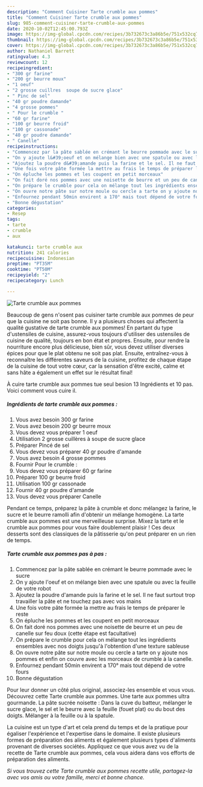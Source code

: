 ```yaml
---
description: "Comment Cuisiner Tarte crumble aux pommes"
title: "Comment Cuisiner Tarte crumble aux pommes"
slug: 985-comment-cuisiner-tarte-crumble-aux-pommes
date: 2020-10-02T12:45:00.793Z
image: https://img-global.cpcdn.com/recipes/3b732673c3a86b5e/751x532cq70/tarte-crumble-aux-pommes-photo-principale-de-la-recette.jpg
thumbnail: https://img-global.cpcdn.com/recipes/3b732673c3a86b5e/751x532cq70/tarte-crumble-aux-pommes-photo-principale-de-la-recette.jpg
cover: https://img-global.cpcdn.com/recipes/3b732673c3a86b5e/751x532cq70/tarte-crumble-aux-pommes-photo-principale-de-la-recette.jpg
author: Nathaniel Barrett
ratingvalue: 4.3
reviewcount: 12
recipeingredient:
- "300 gr farine"
- "200 gr beurre moux"
- "1 oeuf"
- "2 grosse cuillres  soupe de sucre glace"
- " Pinc de sel"
- "40 gr poudre damande"
- "4 grosse pommes"
- " Pour le crumble "
- "60 gr farine"
- "100 gr beurre froid"
- "100 gr cassonade"
- "40 gr poudre damande"
- " Canelle"
recipeinstructions:
- "Commencez par la pâte sablée en crémant le beurre pommade avec le sucre"
- "On y ajoute l&#39;oeuf et on mélange bien avec une spatule ou avec la feuille de votre robot"
- "Ajoutez la poudre d&#39;amande puis la farine et le sel. Il ne faut surtout trop travailler la pâte et ne touchez pas avec vos mains"
- "Une fois votre pâte formée la mettre au frais le temps de préparer le reste"
- "On épluche les pommes et les coupent en petit morceaux"
- "On fait doré nos pommes avec une noisette de beurre et un peu de canelle sur feu doux (cette étape est facultative)"
- "On prépare le crumble pour cela on mélange tout les ingrédients ensembles avec nos doigts jusqu&#39;à l&#39;obtention d&#39;une texture sableuse"
- "On ouvre notre pâte sur notre moule ou cercle a tarte on y ajoute nos pommes et enfin on couvre avec les morceaux de crumble à la canelle."
- "Enfournez pendant 50min envirent a 170° mais tout dépend de votre fours"
- "Bonne dégustation"
categories:
- Resep
tags:
- tarte
- crumble
- aux

katakunci: tarte crumble aux 
nutrition: 241 calories
recipecuisine: Indonesian
preptime: "PT35M"
cooktime: "PT50M"
recipeyield: "2"
recipecategory: Lunch

---
```



![Tarte crumble aux pommes](https://img-global.cpcdn.com/recipes/3b732673c3a86b5e/751x532cq70/tarte-crumble-aux-pommes-photo-principale-de-la-recette.jpg)

Beaucoup de gens n'osent pas cuisiner tarte crumble aux pommes de peur que la cuisine ne soit pas bonne. Il y a plusieurs choses qui affectent la qualité gustative de tarte crumble aux pommes! En partant du type d'ustensiles de cuisine, assurez-vous toujours d'utiliser des ustensiles de cuisine de qualité, toujours en bon état et propres. Ensuite, pour rendre la nourriture encore plus délicieuse, bien sûr, vous devez utiliser diverses épices pour que le plat obtenu ne soit pas plat. Ensuite, entraînez-vous à reconnaître les différentes saveurs de la cuisine, profitez de chaque étape de la cuisine de tout votre cœur, car la sensation d'être excité, calme et sans hâte a également un effet sur le résultat final!

<!--inarticleads1-->

À cuire tarte crumble aux pommes tue seul besion 13 Ingrédients et 10 pas. Voici comment vous cuire il.

##### Ingrédients de tarte crumble aux pommes :

1. Vous avez besoin 300 gr farine
1. Vous avez besoin 200 gr beurre moux
1. Vous devez vous préparer 1 oeuf
1. Utilisation 2 grosse cuillères à soupe de sucre glace
1. Préparer  Pincé de sel
1. Vous devez vous préparer 40 gr poudre d&#39;amande
1. Vous avez besoin 4 grosse pommes
1. Fournir  Pour le crumble :
1. Vous devez vous préparer 60 gr farine
1. Préparer 100 gr beurre froid
1. Utilisation 100 gr cassonade
1. Fournir 40 gr poudre d&#39;amande
1. Vous devez vous préparer  Canelle


Pendant ce temps, préparez la pâte à crumble et donc mélangez la farine, le sucre et le beurre ramolli afin d&#39;obtenir un mélange homogène. La tarte crumble aux pommes est une merveilleuse surprise. Mixez la tarte et le crumble aux pommes pour vous faire doublement plaisir ! Ces deux desserts sont des classiques de la pâtisserie qu&#39;on peut préparer en un rien de temps. 

<!--inarticleads2-->

##### Tarte crumble aux pommes pas à pas :

1. Commencez par la pâte sablée en crémant le beurre pommade avec le sucre
1. On y ajoute l&#39;oeuf et on mélange bien avec une spatule ou avec la feuille de votre robot
1. Ajoutez la poudre d&#39;amande puis la farine et le sel. Il ne faut surtout trop travailler la pâte et ne touchez pas avec vos mains
1. Une fois votre pâte formée la mettre au frais le temps de préparer le reste
1. On épluche les pommes et les coupent en petit morceaux
1. On fait doré nos pommes avec une noisette de beurre et un peu de canelle sur feu doux (cette étape est facultative)
1. On prépare le crumble pour cela on mélange tout les ingrédients ensembles avec nos doigts jusqu&#39;à l&#39;obtention d&#39;une texture sableuse
1. On ouvre notre pâte sur notre moule ou cercle a tarte on y ajoute nos pommes et enfin on couvre avec les morceaux de crumble à la canelle.
1. Enfournez pendant 50min envirent a 170° mais tout dépend de votre fours
1. Bonne dégustation


Pour leur donner un côté plus original, associez-les ensemble et vous vous. Découvrez cette Tarte crumble aux pommes. Une tarte aux pommes ultra gourmande. La pâte sucrée noisette : Dans la cuve du batteur, mélanger le sucre glace, le sel et le beurre avec la feuille (fouet plat) ou du bout des doigts. Mélanger à la feuille ou à la spatule. 

<!--inarticleads1-->

<p>
La cuisine est un type d'art et cela prend du temps et de la pratique pour égaliser l'expérience et l'expertise dans le domaine. Il existe plusieurs formes de préparation des aliments et également plusieurs types d'aliments provenant de diverses sociétés. Appliquez ce que vous avez vu de la recette de Tarte crumble aux pommes, cela vous aidera dans vos efforts de préparation des aliments.
</p>

<p>
<i>Si vous trouvez cette Tarte crumble aux pommes recette utile, partagez-la avec vos amis ou votre famille, merci et bonne chance.</i>
</p>
